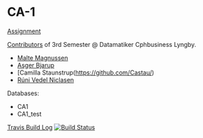 # CA-1

[Assignment](https://docs.google.com/document/d/12hKo2N_VAHISCKVAxdqMpeiKGDSJajBzHJ182bHUdPU/edit)

[Contributors](https://github.com/Runi-VN/CA-1/graphs/contributors) of 3rd Semester @ Datamatiker Cphbusiness Lyngby.
- [Malte Magnussen](https://github.com/MalteMagnussen/)
- [Asger Bjarup](https://github.com/HrBjarup/)
- [Camilla Staunstrup(https://github.com/Castau/)
- [Rúni Vedel Niclasen](https://github.com/Runi-VN)

Databases:  
- CA1
- CA1_test

[Travis Build Log](https://travis-ci.org/Runi-VN/CA-1) [![Build Status](https://travis-ci.org/Runi-VN/CA-1.svg?branch=master)](https://travis-ci.org/Runi-VN/CA-1)
